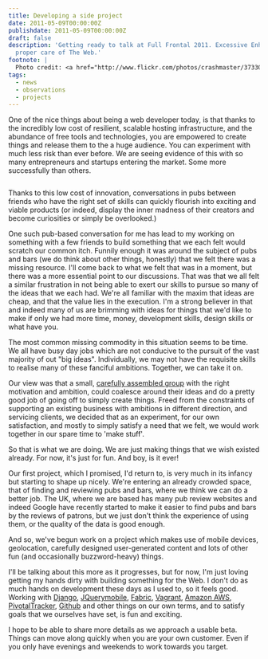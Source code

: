 ```yaml
---
title: Developing a side project
date: 2011-05-09T00:00:00Z
publishdate: 2011-05-09T00:00:00Z
draft: false
description: 'Getting ready to talk at Full Frontal 2011. Excessive Enhancement: Talking
  proper care of The Web.'
footnote: |
  Photo credit: <a href="http://www.flickr.com/photos/crashmaster/3733005619/in/photostream/">Mike Hoff</a>
tags:
  - news
  - observations
  - projects
---
```


One of the nice things about being a web developer today, is that thanks to the incredibly low cost of resilient, scalable hosting infrastructure, and the abundance of free tools and technologies, you are empowered to create things and release them to the a huge audience. You can experiment with much less risk than ever before. We are seeing evidence of this with so many entrepreneurs and startups entering the market. Some more successfully than others.

<img src="/images/include_beer.jpeg" alt="">
<!--more-->

<p>
    Thanks to this low cost of innovation, conversations in pubs between friends who have the right set of skills can quickly flourish into exciting and viable products (or indeed, display the inner madness of their creators and become curiosities or simply be overlooked.)
    </p>
<p>
    One such pub-based conversation for me has lead to my working on something with a few friends to build something that we each felt would scratch our common itch. Funnily enough it was around the subject of pubs and bars (we do think about other things, honestly) that we felt there was a missing resource. I'll come back to what we felt that was in a moment, but there was a more essential point to our discussions. That was that we all felt a similar frustration in not being able to exert our skills to pursue so many of the ideas that we each had.  We're all familiar with the maxim that ideas are cheap, and that the value lies in the execution.  I'm a strong believer in that and indeed many of us are brimming with ideas for things that we'd like to make if only we had more time, money, development skills, design skills or what have you.
</p>
<p>
    The most common missing commodity in this situation seems to be time. We all have busy day jobs which are not conducive to the pursuit of the vast majority of out "big ideas". Individually, we may not have the requisite skills to realise many of these fanciful ambitions. Together, we can take it on.
</p>
<p>
    Our view was that a small, <a href="http://weavemadethis.com" title="Weave">carefully assembled group</a> with the right motivation and ambition, could coalesce around their ideas and do a pretty good job of going off to simply create things. Freed from the constraints of supporting an existing business with ambitions in different direction, and servicing clients, we decided that as an experiment, for our own satisfaction, and mostly to simply satisfy a need that we felt, we would work together in our spare time to 'make stuff'.
</p>
<p>
    So that is what we are doing. We are just making things that we wish existed already. For now, it's just for fun. And boy, is it ever!
</p>
<p>
    Our first project, which I promised, I'd return to, is very much in its infancy but starting to shape up nicely.  We're entering an already crowded space, that of finding and reviewing pubs and bars, where we think we can do a better job. The UK, where we are based has many pub review websites and indeed Google have recently started to make it easier to find pubs and bars by the reviews of patrons, but we just don't think the experience of using them, or the quality of the data is good enough.
</p>
<p>
    And so, we've begun work on a project which makes use of mobile devices, geolocation, carefully designed user-generated content and lots of other fun (and occasionally buzzword-heavy) things.
</p>
<p>
    I'll be talking about this more as it progresses, but for now, I'm just loving getting my hands dirty with building something for the Web. I don't do as much hands on development these days as I used to, so it feels good. Working with <a href="http://djangoproject.com/">Django</a>, <a href="http://jquerymobile.com/">JQuerymobile</a>, <a href="http://docs.fabfile.org/">Fabric</a>, <a href="http://vagrantup.com/">Vagrant</a>, <a href="http://aws.amazon.com/">Amazon AWS</a>, <a href="http://www.pivotaltracker.com">PivotalTracker</a>, <a href="http://github.com">Github</a> and other things on our own terms, and to satisfy goals that we ourselves have set, is fun and exciting.
</p>
<p>
    I hope to be able to share more details as we approach a usable beta. Things can move along quickly when you are your own customer. Even if you only have evenings and weekends to work towards you target.
</p>
